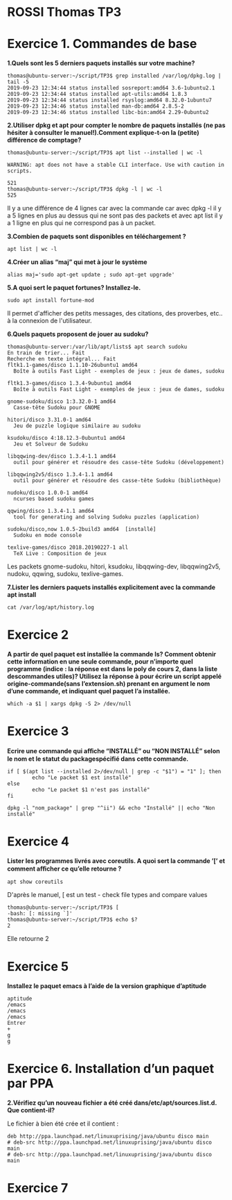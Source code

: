 # ROSSI Thomas TP3

# Exercice 1. Commandes de base

**1.Quels sont les 5 derniers paquets installés sur votre machine?**

```
thomas@ubuntu-server:~/script/TP3$ grep installed /var/log/dpkg.log | tail -5
2019-09-23 12:34:44 status installed sosreport:amd64 3.6-1ubuntu2.1
2019-09-23 12:34:44 status installed apt-utils:amd64 1.8.3
2019-09-23 12:34:44 status installed rsyslog:amd64 8.32.0-1ubuntu7
2019-09-23 12:34:46 status installed man-db:amd64 2.8.5-2
2019-09-23 12:34:46 status installed libc-bin:amd64 2.29-0ubuntu2
```

**2.Utiliser dpkg et apt pour compter le nombre de paquets installés (ne pas hésiter à consulter le manuel!).Comment explique-t-on la (petite) différence de comptage?**

```
thomas@ubuntu-server:~/script/TP3$ apt list --installed | wc -l

WARNING: apt does not have a stable CLI interface. Use with caution in scripts.

521
thomas@ubuntu-server:~/script/TP3$ dpkg -l | wc -l
525
```

Il y a une différence de 4 lignes car avec la commande car avec dpkg -l il y a 5 lignes en plus au dessus qui ne sont pas des packets et avec apt list il y a 1 ligne en plus qui ne correspond pas à un packet.

**3.Combien de paquets sont disponibles en téléchargement ?**

```apt list | wc -l```

**4.Créer un alias “maj” qui met à jour le système**

```alias maj='sudo apt-get update ; sudo apt-get upgrade'```

**5.A quoi sert le paquet fortunes? Installez-le.**

```sudo apt install fortune-mod```

Il permet d'afficher des petits messages, des citations, des proverbes, etc.. à la connexion de l'utilisateur.

**6.Quels paquets proposent de jouer au sudoku?**

```
thomas@ubuntu-server:/var/lib/apt/lists$ apt search sudoku
En train de trier... Fait
Recherche en texte intégral... Fait
fltk1.1-games/disco 1.1.10-26ubuntu1 amd64
  Boîte à outils Fast Light - exemples de jeux : jeux de dames, sudoku

fltk1.3-games/disco 1.3.4-9ubuntu1 amd64
  Boîte à outils Fast Light - exemples de jeux : jeux de dames, sudoku

gnome-sudoku/disco 1:3.32.0-1 amd64
  Casse-tête Sudoku pour GNOME

hitori/disco 3.31.0-1 amd64
  Jeu de puzzle logique similaire au sudoku

ksudoku/disco 4:18.12.3-0ubuntu1 amd64
  Jeu et Solveur de Sudoku

libqqwing-dev/disco 1.3.4-1.1 amd64
  outil pour générer et résoudre des casse-tête Sudoku (développement)

libqqwing2v5/disco 1.3.4-1.1 amd64
  outil pour générer et résoudre des casse-tête Sudoku (bibliothèque)

nudoku/disco 1.0.0-1 amd64
  ncurses based sudoku games

qqwing/disco 1.3.4-1.1 amd64
  tool for generating and solving Sudoku puzzles (application)

sudoku/disco,now 1.0.5-2build3 amd64  [installé]
  Sudoku en mode console

texlive-games/disco 2018.20190227-1 all
  TeX Live : Composition de jeux
  ```

Les packets gnome-sudoku, hitori, ksudoku, libqqwing-dev, libqqwing2v5, nudoku, qqwing, sudoku, texlive-games.

**7.Lister les derniers paquets installés explicitement avec la commande apt install**

```cat /var/log/apt/history.log```

# Exercice 2

**A partir de quel paquet est installée la commande ls? Comment obtenir cette information en une seule commande, pour n’importe quel programme (indice : la réponse est dans le poly de cours 2, dans la liste descommandes utiles)? Utilisez la réponse à pour écrire un script appelé origine-commande(sans l’extension.sh) prenant en argument le nom d’une commande, et indiquant quel paquet l’a installée.**

```
which -a $1 | xargs dpkg -S 2> /dev/null
```

# Exercice 3

**Ecrire une commande qui aﬀiche “INSTALLÉ” ou “NON INSTALLÉ” selon le nom et le statut du packagespécifié dans cette commande.**

```
if [ $(apt list --installed 2>/dev/null | grep -c "$1") = "1" ]; then
        echo "Le packet $1 est installé"
else
        echo "Le packet $1 n'est pas installé"
fi
```

```
dpkg -l "nom_package" | grep "^ii") && echo "Installé" || echo "Non installé"
```

# Exercice 4

**Lister les programmes livrés avec coreutils. A quoi sert la commande ’[’ et comment aﬀicher ce qu’elle retourne ?**

```
apt show coreutils
```

D'après le manuel, [ est un test - check file types and compare values

```
thomas@ubuntu-server:~/script/TP3$ [
-bash: [: missing `]'
thomas@ubuntu-server:~/script/TP3$ echo $?
2
```

Elle retourne 2

# Exercice 5

**Installez le paquet emacs à l’aide de la version graphique d’aptitude**

```
aptitude
/emacs
/emacs
/emacs
Entrer
+
g
g
```

# Exercice 6. Installation d’un paquet par PPA

**2.Vérifiez qu’un nouveau fichier a été créé dans/etc/apt/sources.list.d. Que contient-il?**

Le fichier à bien été crée et il contient :
``` 
deb http://ppa.launchpad.net/linuxuprising/java/ubuntu disco main
# deb-src http://ppa.launchpad.net/linuxuprising/java/ubuntu disco main
# deb-src http://ppa.launchpad.net/linuxuprising/java/ubuntu disco main
```

# Exercice 7

